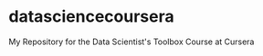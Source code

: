 datasciencecoursera
===================

My Repository for the Data Scientist's Toolbox Course at Cursera
